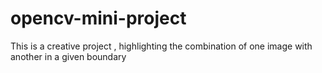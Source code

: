 # opencv-mini-project
This is a creative project , highlighting the combination of one image with another in a given boundary
